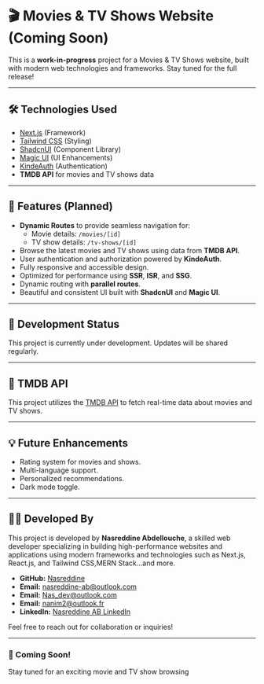
# 🎬 Movies & TV Shows Website (Coming Soon)

This is a **work-in-progress** project for a Movies & TV Shows website, built with modern web technologies and frameworks. Stay tuned for the full release!

---

## 🛠️ Technologies Used
- [Next.js](https://nextjs.org) (Framework)
- [Tailwind CSS](https://tailwindcss.com) (Styling)
- [ShadcnUI](https://shadcn.com) (Component Library)
- [Magic UI](https://magic.design) (UI Enhancements)
- [KindeAuth](https://kinde.com) (Authentication)
- **TMDB API** for movies and TV shows data

---

## 🚀 Features (Planned)
- **Dynamic Routes** to provide seamless navigation for:
  - Movie details: `/movies/[id]`
  - TV show details: `/tv-shows/[id]`
- Browse the latest movies and TV shows using data from **TMDB API**.
- User authentication and authorization powered by **KindeAuth**.
- Fully responsive and accessible design.
- Optimized for performance using **SSR**, **ISR**, and **SSG**.
- Dynamic routing with **parallel routes**.
- Beautiful and consistent UI built with **ShadcnUI** and **Magic UI**.

---

## 📅 Development Status
This project is currently under development. Updates will be shared regularly.

---

## 🔗 TMDB API
This project utilizes the [TMDB API](https://www.themoviedb.org/documentation/api) to fetch real-time data about movies and TV shows.

---

## 💡 Future Enhancements
- Rating system for movies and shows.
- Multi-language support.
- Personalized recommendations.
- Dark mode toggle.

---

## 👨‍💻 Developed By  

This project is developed by **Nasreddine Abdellouche**, a skilled web developer specializing in building high-performance websites and applications using modern frameworks and technologies such as Next.js, React.js, and Tailwind CSS,MERN Stack...and more.  

- **GitHub:** [Nasreddine](https://github.com/nasrokamora)  
- **Email:** nasreddine-ab@outlook.com
- **Email:** Nas_dev@outlook.com
- **Email:** nanim2@outlook.fr
- **LinkedIn:** [Nasreddine AB LinkedIn](https://www.linkedin.com/in/nasdev)  

Feel free to reach out for collaboration or inquiries!

---

### 📢 Coming Soon!
Stay tuned for an exciting movie and TV show browsing 